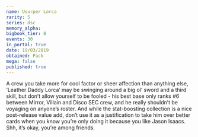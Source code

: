 ```yaml
---
name: Usurper Lorca
rarity: 5
series: dsc
memory_alpha:
bigbook_tier: 8
events: 30
in_portal: true
date: 19/03/2019
obtained: Pack
mega: false
published: true
---
```


A crew you take more for cool factor or sheer affection than anything else, ‘Leather Daddy Lorca’ may be swinging around a big ol’ sword and a third skill, but don’t allow yourself to be fooled - his best base only ranks #6 between Mirror, Villain and Disco SEC crew, and he really shouldn’t be voyaging on anyone’s roster. And while the stat-boosting collection is a nice post-release value add, don’t use it as a justification to take him over better cards when you know you’re only doing it because you like Jason Isaacs. Shh, it’s okay, you’re among friends.
